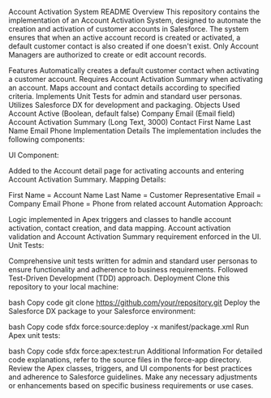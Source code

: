 Account Activation System README
Overview
This repository contains the implementation of an Account Activation System, designed to automate the creation and activation of customer accounts in Salesforce. The system ensures that when an active account record is created or activated, a default customer contact is also created if one doesn't exist. Only Account Managers are authorized to create or edit account records.

Features
Automatically creates a default customer contact when activating a customer account.
Requires Account Activation Summary when activating an account.
Maps account and contact details according to specified criteria.
Implements Unit Tests for admin and standard user personas.
Utilizes Salesforce DX for development and packaging.
Objects Used
Account
Active (Boolean, default false)
Company Email (Email field)
Account Activation Summary (Long Text, 3000)
Contact
First Name
Last Name
Email
Phone
Implementation Details
The implementation includes the following components:

UI Component:

Added to the Account detail page for activating accounts and entering Account Activation Summary.
Mapping Details:

First Name = Account Name
Last Name = Customer Representative
Email = Company Email
Phone = Phone from related account
Automation Approach:

Logic implemented in Apex triggers and classes to handle account activation, contact creation, and data mapping.
Account activation validation and Account Activation Summary requirement enforced in the UI.
Unit Tests:

Comprehensive unit tests written for admin and standard user personas to ensure functionality and adherence to business requirements.
Followed Test-Driven Development (TDD) approach.
Deployment
Clone this repository to your local machine:

bash
Copy code
git clone https://github.com/your/repository.git
Deploy the Salesforce DX package to your Salesforce environment:

bash
Copy code
sfdx force:source:deploy -x manifest/package.xml
Run Apex unit tests:

bash
Copy code
sfdx force:apex:test:run
Additional Information
For detailed code explanations, refer to the source files in the force-app directory.
Review the Apex classes, triggers, and UI components for best practices and adherence to Salesforce guidelines.
Make any necessary adjustments or enhancements based on specific business requirements or use cases.
